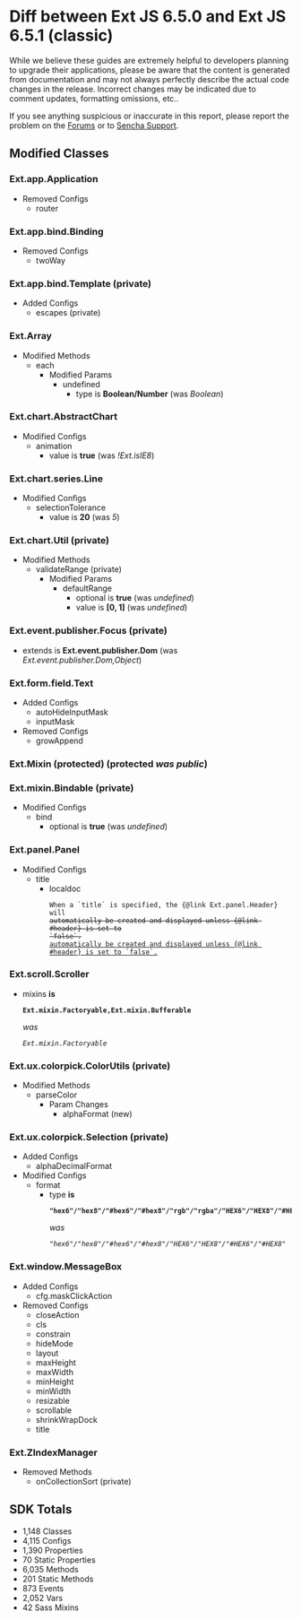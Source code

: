 # Diff between Ext JS 6.5.0 and Ext JS 6.5.1 (classic)

While we believe these guides are extremely helpful to developers planning to upgrade their applications,
please be aware that the content is generated from documentation and may not always perfectly describe
the actual code changes in the release. Incorrect changes may be indicated due to comment updates, formatting
omissions, etc..

If you see anything suspicious or inaccurate in this report, please report the problem on the
[Forums](https://www.sencha.com/forum/forumdisplay.php?132-Ext-JS-Community-Forums-6-x) or to
[Sencha Support](https://support.sencha.com/).

## Modified Classes

### Ext.app.Application

- Removed Configs
  - router

### Ext.app.bind.Binding

- Removed Configs
  - twoWay

### Ext.app.bind.Template (private)

- Added Configs
  - escapes (private)

### Ext.Array

- Modified Methods
  - each
      - Modified Params
        - undefined
          - type is **Boolean/Number** (was *Boolean*)

### Ext.chart.AbstractChart

- Modified Configs
  - animation
    - value is **true** (was *!Ext.isIE8*)

### Ext.chart.series.Line

- Modified Configs
  - selectionTolerance
    - value is **20** (was *5*)

### Ext.chart.Util (private)

- Modified Methods
  - validateRange (private)
      - Modified Params
        - defaultRange
          - optional is **true** (was *undefined*)
          - value is **[0, 1]** (was *undefined*)

### Ext.event.publisher.Focus (private)

- extends is **Ext.event.publisher.Dom** (was *Ext.event.publisher.Dom,Object*)

### Ext.form.field.Text

- Added Configs
  - autoHideInputMask
  - inputMask
- Removed Configs
  - growAppend

### Ext.Mixin (protected) (protected *was public*)

### Ext.mixin.Bindable (private)

- Modified Configs
  - bind
    - optional is **true** (was *undefined*)

### Ext.panel.Panel

- Modified Configs
  - title
    - localdoc
      <pre><code>When a `title` is specified, the {@link Ext.panel.Header} will
      <del>automatically be created and displayed unless {@link #header} is set to
      `false`.</del>
      <ins>automatically be created and displayed unless {@link #header} is set to `false`.</ins>
      </code></pre>

### Ext.scroll.Scroller

- mixins
  **is**
  **<pre><code>Ext.mixin.Factoryable,Ext.mixin.Bufferable</code></pre>**
  *was*
  *<pre><code>Ext.mixin.Factoryable</code></pre>*

### Ext.ux.colorpick.ColorUtils (private)

- Modified Methods
  - parseColor
    - Param Changes
      - alphaFormat (new)

### Ext.ux.colorpick.Selection (private)

- Added Configs
  - alphaDecimalFormat
- Modified Configs
  - format
    - type
      **is**
      **<pre><code>"hex6"/"hex8"/"#hex6"/"#hex8"/"rgb"/"rgba"/"HEX6"/"HEX8"/"#HEX6"/"#HEX8"/"RGB"/"RGBA"</code></pre>**
      *was*
      *<pre><code>"hex6"/"hex8"/"#hex6"/"#hex8"/"HEX6"/"HEX8"/"#HEX6"/"#HEX8"</code></pre>*

### Ext.window.MessageBox

- Added Configs
  - cfg.maskClickAction
- Removed Configs
  - closeAction
  - cls
  - constrain
  - hideMode
  - layout
  - maxHeight
  - maxWidth
  - minHeight
  - minWidth
  - resizable
  - scrollable
  - shrinkWrapDock
  - title

### Ext.ZIndexManager

- Removed Methods
  - onCollectionSort (private)

## SDK Totals

- 1,148 Classes
- 4,115 Configs
- 1,390 Properties
- 70 Static Properties
- 6,035 Methods
- 201 Static Methods
- 873 Events
- 2,052 Vars
- 42 Sass Mixins
